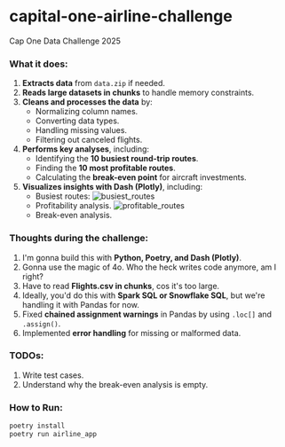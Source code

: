 # capital-one-airline-challenge
Cap One Data Challenge 2025

### What it does:
1. **Extracts data** from `data.zip` if needed.
2. **Reads large datasets in chunks** to handle memory constraints.
3. **Cleans and processes the data** by:
   - Normalizing column names.
   - Converting data types.
   - Handling missing values.
   - Filtering out canceled flights.
4. **Performs key analyses**, including:
   - Identifying the **10 busiest round-trip routes**.
   - Finding the **10 most profitable routes**.
   - Calculating the **break-even point** for aircraft investments.
5. **Visualizes insights with Dash (Plotly)**, including:
   - Busiest routes:
     ![busiest_routes](airline_app/images/busiest_routes.png)
   - Profitability analysis.
     ![profitable_routes](airline_app/images/profitable_routes.png)
   - Break-even analysis.

### Thoughts during the challenge:
1. I'm gonna build this with **Python, Poetry, and Dash (Plotly)**.
2. Gonna use the magic of 4o. Who the heck writes code anymore, am I right?
3. Have to read **Flights.csv in chunks**, cos it's too large.
4. Ideally, you'd do this with **Spark SQL or Snowflake SQL**, but we're handling it with Pandas for now.
5. Fixed **chained assignment warnings** in Pandas by using `.loc[]` and `.assign()`.
6. Implemented **error handling** for missing or malformed data.

### TODOs:
1. Write test cases.
2. Understand why the break-even analysis is empty.

### How to Run:
```sh
poetry install
poetry run airline_app